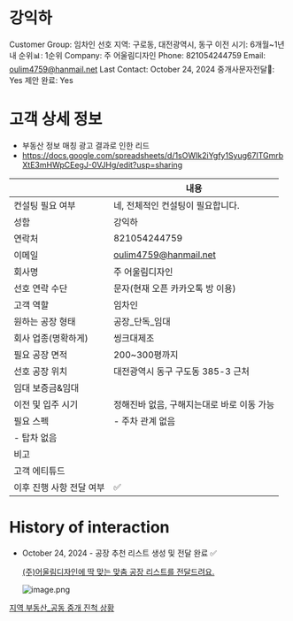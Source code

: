 # 강익하

Customer Group: 임차인
선호 지역: 구로동, 대전광역시, 동구
이전 시기: 6개월~1년 내
순위📊: 1순위
Company: 주 어울림디자인
Phone: 821054244759
Email: oulim4759@hanmail.net
Last Contact: October 24, 2024
중개사문자전달📩: Yes
제안 완료: Yes

# 고객 상세 정보

- 부동산 정보 매칭 광고 결과로 인한 리드
- https://docs.google.com/spreadsheets/d/1sOWIk2iYgfy1Syug67ITGmrbXtE3mHWpCEegJ-0VJHg/edit?usp=sharing

|  | 내용 |
| --- | --- |
| 컨설팅 필요 여부 | 네, 전체적인 컨설팅이 필요합니다. |
| 성함 | 강익하 |
| 연락처 | 821054244759 |
| 이메일 | [oulim4759@hanmail.net](mailto:oulim4759@hanmail.net) |
| 회사명 | 주 어울림디자인 |
| 선호 연락 수단 | 문자(현재 오픈 카카오톡 방 이용) |
| 고객 역할 | 임차인 |
| 원하는 공장 형태 | 공장_단독_임대 |
| 회사 업종(명확하게) | 씽크대제조 |
| 필요 공장 면적 | 200~300평까지 |
| 선호 공장 위치 | 대전광역시 동구 구도동 385-3 근처 |
| 임대 보증금&임대 |  |
| 이전 및 입주 시기 | 정해진바 없음, 구해지는대로 바로 이동 가능 |
| 필요 스펙 | - 주차 관계 없음
- 탑차 없음 |
| 비고 |  |
| 고객 에티튜드 |  |
| 이후 진행 사항 전달 여부 | ✅ |

# History of interaction

- October 24, 2024 - 공장 추천 리스트 생성 및 전달 완료 ✅
    
    [(주)어울림디자인에 딱 맞는 맞춤 공장 리스트를 전달드려요.]((%E1%84%8C%E1%85%AE)%E1%84%8B%E1%85%A5%E1%84%8B%E1%85%AE%E1%86%AF%E1%84%85%E1%85%B5%E1%86%B7%E1%84%83%E1%85%B5%E1%84%8C%E1%85%A1%E1%84%8B%E1%85%B5%E1%86%AB%E1%84%8B%E1%85%A6%20%E1%84%84%E1%85%A1%E1%86%A8%20%E1%84%86%E1%85%A1%E1%86%BD%E1%84%82%E1%85%B3%E1%86%AB%20%E1%84%86%E1%85%A1%E1%86%BD%E1%84%8E%E1%85%AE%E1%86%B7%20%E1%84%80%E1%85%A9%E1%86%BC%E1%84%8C%E1%85%A1%E1%86%BC%20%E1%84%85%E1%85%B5%E1%84%89%20129e98ce7f7180c99c19f925e3239197.md)
    
    ![image.png](image%20110.png)
    

[지역 부동산_공동 중개 진척 상황 ](%E1%84%8C%E1%85%B5%E1%84%8B%E1%85%A7%E1%86%A8%20%E1%84%87%E1%85%AE%E1%84%83%E1%85%A9%E1%86%BC%E1%84%89%E1%85%A1%E1%86%AB_%E1%84%80%E1%85%A9%E1%86%BC%E1%84%83%E1%85%A9%E1%86%BC%20%E1%84%8C%E1%85%AE%E1%86%BC%E1%84%80%E1%85%A2%20%E1%84%8C%E1%85%B5%E1%86%AB%E1%84%8E%E1%85%A5%E1%86%A8%20%E1%84%89%E1%85%A1%E1%86%BC%E1%84%92%E1%85%AA%E1%86%BC%20123e98ce7f71816a853ee1880350185f.csv)